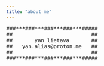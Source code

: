 ```yaml
---
title: "about me"
---
```

<pre>
###***###***###***###***#####
##                         ##
##       yan lietava       ##
##   yan.alias@proton.me   ##
##                         ##
###***###***###***###***#####
</pre>

